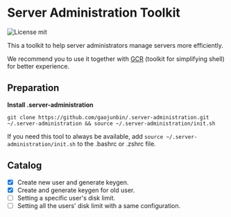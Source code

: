 # Server Administration Toolkit

![License mit](https://img.shields.io/badge/license-MIT-green.svg?style=plastic)

This a toolkit to help server administrators manage servers more efficiently.

We recommend you to use it together with [GCR](https://github.com/gaojunbin/GCR) (toolkit for simplifying shell) for better experience.

## Preparation
**Install .server-administration**
```
git clone https://github.com/gaojunbin/.server-administration.git ~/.server-administration && source ~/.server-administration/init.sh
```
If you need this tool to always be available, add `source ~/.server-administration/init.sh` to the .bashrc or .zshrc file.

## Catalog

- [x] Create new user and generate keygen.
- [x] Create and generate keygen for old user.
- [ ] Setting a specific user's disk limit.
- [ ] Setting all the users' disk limit with a same configuration.